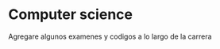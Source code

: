 <h1><font color:red>Computer science</h1>
Agregare algunos examenes y codigos a lo largo de la carrera

